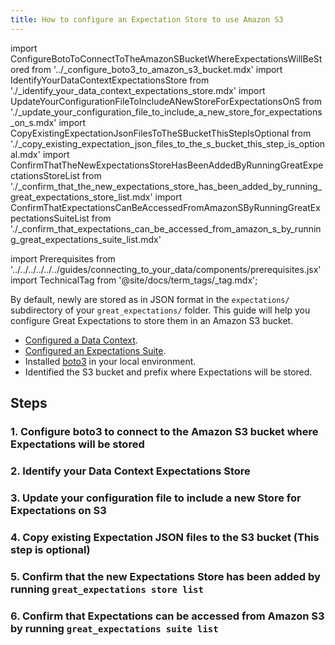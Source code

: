 ```yaml
---
title: How to configure an Expectation Store to use Amazon S3
---
```

import ConfigureBotoToConnectToTheAmazonSBucketWhereExpectationsWillBeStored from '../_configure_boto3_to_amazon_s3_bucket.mdx'
import IdentifyYourDataContextExpectationsStore from './_identify_your_data_context_expectations_store.mdx'
import UpdateYourConfigurationFileToIncludeANewStoreForExpectationsOnS from './_update_your_configuration_file_to_include_a_new_store_for_expectations_on_s.mdx'
import CopyExistingExpectationJsonFilesToTheSBucketThisStepIsOptional from './_copy_existing_expectation_json_files_to_the_s_bucket_this_step_is_optional.mdx'
import ConfirmThatTheNewExpectationsStoreHasBeenAddedByRunningGreatExpectationsStoreList from './_confirm_that_the_new_expectations_store_has_been_added_by_running_great_expectations_store_list.mdx'
import ConfirmThatExpectationsCanBeAccessedFromAmazonSByRunningGreatExpectationsSuiteList from './_confirm_that_expectations_can_be_accessed_from_amazon_s_by_running_great_expectations_suite_list.mdx'

import Prerequisites from '../../../../../../guides/connecting_to_your_data/components/prerequisites.jsx'
import TechnicalTag from '@site/docs/term_tags/_tag.mdx';


By default, newly <TechnicalTag tag="profiling" text="Profiled" /> <TechnicalTag tag="expectation" text="Expectations" /> are stored as <TechnicalTag tag="expectation_suite" text="Expectation Suites" /> in JSON format in the ``expectations/`` subdirectory of your ``great_expectations/`` folder.  This guide will help you configure Great Expectations to store them in an Amazon S3 bucket.

<Prerequisites>

- [Configured a Data Context](../../../../../../tutorials/getting_started/tutorial_setup.md).
- [Configured an Expectations Suite](../../../../../../tutorials/getting_started/tutorial_create_expectations.md).
- Installed [boto3](https://github.com/boto/boto3) in your local environment.
- Identified the S3 bucket and prefix where Expectations will be stored.

</Prerequisites>

## Steps

### 1. Configure boto3 to connect to the Amazon S3 bucket where Expectations will be stored
<ConfigureBotoToConnectToTheAmazonSBucketWhereExpectationsWillBeStored />

### 2. Identify your Data Context Expectations Store
<IdentifyYourDataContextExpectationsStore />

### 3. Update your configuration file to include a new Store for Expectations on S3
<UpdateYourConfigurationFileToIncludeANewStoreForExpectationsOnS />

### 4. Copy existing Expectation JSON files to the S3 bucket (This step is optional)
<CopyExistingExpectationJsonFilesToTheSBucketThisStepIsOptional />

### 5. Confirm that the new Expectations Store has been added by running ``great_expectations store list``
<ConfirmThatTheNewExpectationsStoreHasBeenAddedByRunningGreatExpectationsStoreList />

### 6. Confirm that Expectations can be accessed from Amazon S3 by running ``great_expectations suite list``
<ConfirmThatExpectationsCanBeAccessedFromAmazonSByRunningGreatExpectationsSuiteList />

